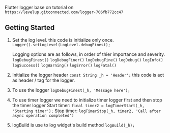
Flutter logger base on tutorial on `https://levelup.gitconnected.com/logger-706fb772cc47`

## Getting Started
1. Set the log level. this code is initialize only once. `Logger().setLogLevel(LogLevel.debugFinest);`
   
   Logging options are as follows, in order of thier importance and severity.
   `logDebugFinest()`
   `logDebugFiner()`
   `logDebugFine()`
   `logDebug()`
   `logInfo()`
   `logSuccess()`
   `logWarning()`
   `logError()`
   `logFatal()`

2. Initialize the logger header `const String _h = 'Header';`
   this code is act as header / tag for the logger. 
3. To use the logger `logDebugFinest(_h, 'Message here');`
4. To use timer logger we need to initialize timer logger first and then stop the timer logger
   Start timer: `final timer2 = logTimerStart(_h, 'Starting timer');`
   Stop timer: `logTimerStop(_h, timer2, 'Call after async operation completed')`
5. logBuild is use to log widget's build method `logBuild(_h);`
   
   
